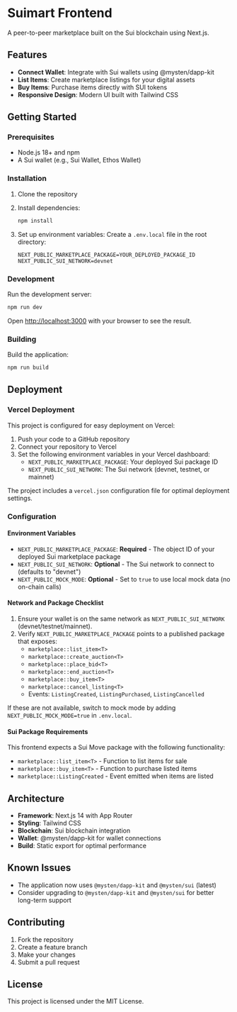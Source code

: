 # Suimart Frontend

A peer-to-peer marketplace built on the Sui blockchain using Next.js.

## Features

- **Connect Wallet**: Integrate with Sui wallets using @mysten/dapp-kit
- **List Items**: Create marketplace listings for your digital assets
- **Buy Items**: Purchase items directly with SUI tokens
- **Responsive Design**: Modern UI built with Tailwind CSS

## Getting Started

### Prerequisites

- Node.js 18+ and npm
- A Sui wallet (e.g., Sui Wallet, Ethos Wallet)

### Installation

1. Clone the repository
2. Install dependencies:
   ```bash
   npm install
   ```

3. Set up environment variables:
   Create a `.env.local` file in the root directory:
   ```
   NEXT_PUBLIC_MARKETPLACE_PACKAGE=YOUR_DEPLOYED_PACKAGE_ID
   NEXT_PUBLIC_SUI_NETWORK=devnet
   ```

### Development

Run the development server:
```bash
npm run dev
```

Open [http://localhost:3000](http://localhost:3000) with your browser to see the result.

### Building

Build the application:
```bash
npm run build
```

## Deployment

### Vercel Deployment

This project is configured for easy deployment on Vercel:

1. Push your code to a GitHub repository
2. Connect your repository to Vercel
3. Set the following environment variables in your Vercel dashboard:
   - `NEXT_PUBLIC_MARKETPLACE_PACKAGE`: Your deployed Sui package ID
   - `NEXT_PUBLIC_SUI_NETWORK`: The Sui network (devnet, testnet, or mainnet)

The project includes a `vercel.json` configuration file for optimal deployment settings.

### Configuration

#### Environment Variables

- `NEXT_PUBLIC_MARKETPLACE_PACKAGE`: **Required** - The object ID of your deployed Sui marketplace package
- `NEXT_PUBLIC_SUI_NETWORK`: **Optional** - The Sui network to connect to (defaults to "devnet")
- `NEXT_PUBLIC_MOCK_MODE`: **Optional** - Set to `true` to use local mock data (no on-chain calls)

#### Network and Package Checklist

1. Ensure your wallet is on the same network as `NEXT_PUBLIC_SUI_NETWORK` (devnet/testnet/mainnet).
2. Verify `NEXT_PUBLIC_MARKETPLACE_PACKAGE` points to a published package that exposes:
   - `marketplace::list_item<T>`
   - `marketplace::create_auction<T>`
   - `marketplace::place_bid<T>`
   - `marketplace::end_auction<T>`
   - `marketplace::buy_item<T>`
   - `marketplace::cancel_listing<T>`
   - Events: `ListingCreated`, `ListingPurchased`, `ListingCancelled`

If these are not available, switch to mock mode by adding `NEXT_PUBLIC_MOCK_MODE=true` in `.env.local`.

#### Sui Package Requirements

This frontend expects a Sui Move package with the following functionality:
- `marketplace::list_item<T>` - Function to list items for sale
- `marketplace::buy_item<T>` - Function to purchase listed items
- `marketplace::ListingCreated` - Event emitted when items are listed

## Architecture

- **Framework**: Next.js 14 with App Router
- **Styling**: Tailwind CSS
- **Blockchain**: Sui blockchain integration
- **Wallet**: @mysten/dapp-kit for wallet connections
- **Build**: Static export for optimal performance

## Known Issues

- The application now uses `@mysten/dapp-kit` and `@mysten/sui` (latest)
- Consider upgrading to `@mysten/dapp-kit` and `@mysten/sui` for better long-term support

## Contributing

1. Fork the repository
2. Create a feature branch
3. Make your changes
4. Submit a pull request

## License

This project is licensed under the MIT License.